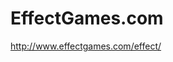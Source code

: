 <!--
id: 278634801
link: http://kevinisom.info/post/278634801/effectgames-com
slug: effectgames-com
date: Fri Dec 11 2009 19:44:32 GMT+1300 (NZDT)
raw: {"blog_name":"kevinisom","id":278634801,"post_url":"http://kevinisom.info/post/278634801/effectgames-com","slug":"effectgames-com","type":"link","date":"2009-12-11 06:44:32 GMT","timestamp":1260513872,"state":"published","format":"html","reblog_key":"rqs9i0uf","tags":[],"short_url":"http://tmblr.co/Zw68YyGcw4n","highlighted":[],"feed_item":"http://www.effectgames.com/effect/","from_feed_id":"650234","note_count":0,"title":"EffectGames.com","url":"http://www.effectgames.com/effect/","description":""}
publish: 2009-12-011
tags: 
title: EffectGames.com
-->


EffectGames.com
===============

<http://www.effectgames.com/effect/>

